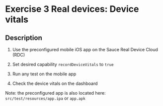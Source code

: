 # Exercise 3 Real devices: Device vitals

## Description
1. Use the preconfigured mobile iOS app on the Sauce Real Device Cloud (RDC)

2. Set desired capability `recordDeviceVitals` to `true`

3. Run any test on the mobile app

4. Check the device vitals on the dashboard

Note: the preconfigured app is also located here: `src/test/resources/app.ipa` or `app.apk`
